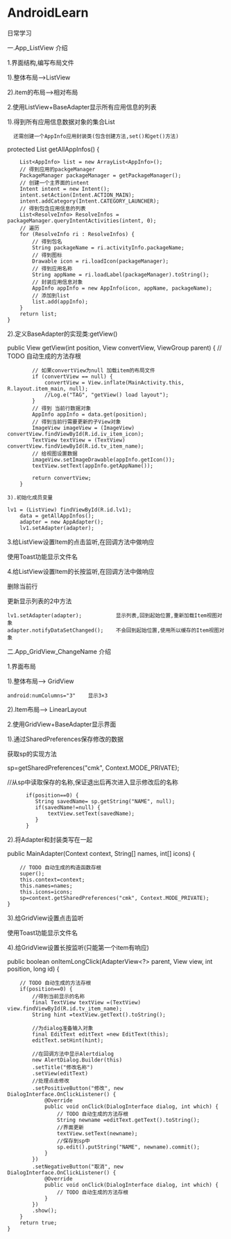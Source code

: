 # AndroidLearn
日常学习

一.App_ListView 介绍

 1.界面结构,编写布局文件
 
   1).整体布局-->ListView
   
   2).item的布局-->相对布局
   
 2.使用ListView+BaseAdapter显示所有应用信息的列表
   
   1).得到所有应用信息数据对象的集合List<AppInfo>
	
      还需创建一个AppInfo应用封装类(包含创建方法,set()和get()方法)
      
   protected List<AppInfo> getAllAppInfos() {

		List<AppInfo> list = new ArrayList<AppInfo>();
		// 得到应用的packgeManager
		PackageManager packageManager = getPackageManager();
		// 创建一个主界面的intent
		Intent intent = new Intent();
		intent.setAction(Intent.ACTION_MAIN);
		intent.addCategory(Intent.CATEGORY_LAUNCHER);
		// 得到包含应用信息的列表
		List<ResolveInfo> ResolveInfos = packageManager.queryIntentActivities(intent, 0);
		// 遍历
		for (ResolveInfo ri : ResolveInfos) {
			// 得到包名
			String packageName = ri.activityInfo.packageName;
			// 得到图标
			Drawable icon = ri.loadIcon(packageManager);
			// 得到应用名称
			String appName = ri.loadLabel(packageManager).toString();
			// 封装应用信息对象
			AppInfo appInfo = new AppInfo(icon, appName, packageName);
			// 添加到list
			list.add(appInfo);
		}
		return list;
	}
  
   2).定义BaseAdapter的实现类:getView()
   
   public View getView(int position, View convertView, ViewGroup parent) {
			// TODO 自动生成的方法存根

			// 如果convertView为null 加载item的布局文件
			if (convertView == null) {
				convertView = View.inflate(MainActivity.this, R.layout.item_main, null);
				//Log.e("TAG", "getView() load layout");
			}
			// 得到 当前行数据对象
			AppInfo appInfo = data.get(position);
			// 得到当前行需要更新的子View对象
			ImageView imageView = (ImageView) convertView.findViewById(R.id.iv_item_icon);
			TextView textView = (TextView) convertView.findViewById(R.id.tv_item_name);
			// 给视图设置数据
			imageView.setImageDrawable(appInfo.getIcon());
			textView.setText(appInfo.getAppName());

			return convertView;
		}
    
    3).初始化成员变量
    
    lv1 = (ListView) findViewById(R.id.lv1);
		data = getAllAppInfos();
		adapter = new AppAdapter();
		lv1.setAdapter(adapter);
    
 3.给ListView设置Item的点击监听,在回调方法中做响应
 
   使用Toast功能显示文件名
   
 4.给ListView设置Item的长按监听,在回调方法中做响应
 
   删除当前行
   
   更新显示列表的2中方法
   
    lv1.setAdapter(adapter);           显示列表,回到起始位置,重新加载Item视图对象
    adapter.notifyDataSetChanged();    不会回到起始位置,使用所以缓存的Item视图对象
		
二.App_GridView_ChangeName 介绍

1.界面布局

 1).整体布局--> GridView
 
    android:numColumns="3"    显示3×3
    
 2).Item布局--> LinearLayout
 
2.使用GridView+BaseAdapter显示界面

 1).通过SharedPreferences保存修改的数据
 
  获取sp的实现方法
  
 sp=getSharedPreferences("cmk", Context.MODE_PRIVATE);
 
 //从sp中读取保存的名称,保证退出后再次进入显示修改后的名称
 
		  if(position==0) {
			 String savedName= sp.getString("NAME", null);
			 if(savedName!=null) {
				 textView.setText(savedName);
			 }
		  }
 
 2).将Adapter和封装类写在一起
 
 public MainAdapter(Context context, String[] names, int[] icons) {
 
		// TODO 自动生成的构造函数存根
		super();
		this.context=context;
		this.names=names;
		this.icons=icons;
		sp=context.getSharedPreferences("cmk", Context.MODE_PRIVATE);
	}
	 
  3).给GridView设置点击监听
  
  使用Toast功能显示文件名
  
  4).给GridView设置长按监听(只能第一个item有响应)
  
  public boolean onItemLongClick(AdapterView<?> parent, View view, int position, long id) {
  
		// TODO 自动生成的方法存根		
		if(position==0) {
			//得到当前显示的名称			
			final TextView textView =(TextView) view.findViewById(R.id.tv_item_name);
			String hint =textView.getText().toString();
			
			//为dialog准备输入对象
			final EditText editText =new EditText(this);
			editText.setHint(hint);
			
			//在回调方法中显示Alertdialog
			new AlertDialog.Builder(this)
			.setTitle("修改名称")
			.setView(editText)
			//处理点击修改
			.setPositiveButton("修改", new DialogInterface.OnClickListener() {				
				@Override
				public void onClick(DialogInterface dialog, int which) {
					// TODO 自动生成的方法存根
					String newname =editText.getText().toString();
					//界面更新
					textView.setText(newname);
					//保存到sp中
					sp.edit().putString("NAME", newname).commit();
				}
			})
			.setNegativeButton("取消", new DialogInterface.OnClickListener() {				
				@Override
				public void onClick(DialogInterface dialog, int which) {
					// TODO 自动生成的方法存根					
				}
			})
			.show();
		}		
		return true;
	}        

 
